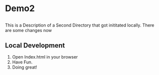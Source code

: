 # Demo2

## 
This is a Description of a Second  Directory that got inititated locally.
There are some changes now

## Local Development
1. Open Index.html in your browser
2. Have Fun.
3. Doing great!